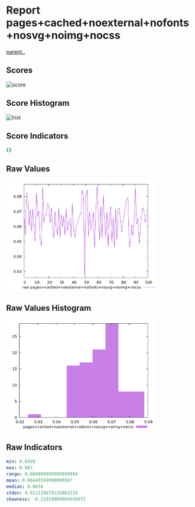 # Report pages+cached+noexternal+nofonts+nosvg+noimg+nocss

[parent..](./..)  


## Scores

![score](./score.png)  

## Score Histogram

![hist](./hist.png)  

## Score Indicators

```yaml
{}

```

## Raw Values

![raw](./raw.png)  

## Raw Values Histogram

![raw hist](./raw_hist.png)  

## Raw Indicators

```yaml
min: 0.0269
max: 0.087
range: 0.060099999999999994
mean: 0.06445599999999997
median: 0.0654
stdev: 0.011119679132061319
skewness: -0.21918989904545672

```

<style>
  img {
    max-width: 80%;
  }
</style>
      
